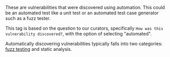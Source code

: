 These are vulnerabilities that were discovered using automation. This could be an automated test like a unit test or an automated test case generator such as a fuzz tester.

This tag is based on the question to our curators, specifically `How was this vulnerability discovered?`, with the option of selecting "automated".

Automatically discovering vulnerabilities typically falls into two categories: [fuzz testing](/articles/what-the-fuzz) and static analysis.

